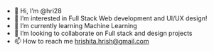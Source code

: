 - 👋 Hi, I’m @hri28
- 👀 I’m interested in Full Stack Web development and UI/UX design!
- 🌱 I’m currently learning Machine Learning
- 💞️ I’m looking to collaborate on Full stack and design projects
- 📫 How to reach me hrishita.hrish@gmail.com

<!---
hri28/hri28 is a ✨ special ✨ repository because its `README.md` (this file) appears on your GitHub profile.
You can click the Preview link to take a look at your changes.
--->
